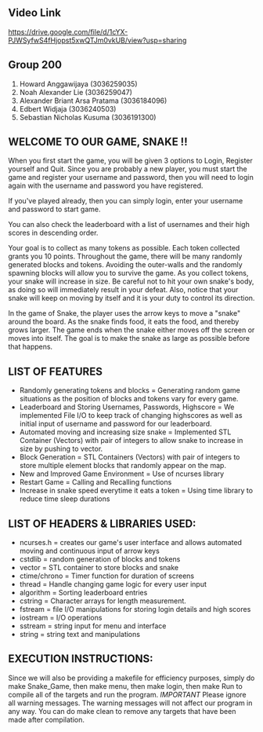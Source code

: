 ## Video Link
https://drive.google.com/file/d/1cYX-PJWSyfwS4fHjopst5xwQTJm0vkUB/view?usp=sharing

## Group 200 
1. Howard Anggawijaya (3036259035)
2. Noah Alexander Lie (3036259047)
3. Alexander Briant Arsa Pratama (3036184096)
4. Edbert Widjaja (3036240503)
5. Sebastian Nicholas Kusuma (3036191300)

## WELCOME TO OUR GAME, SNAKE !!
When you first start the game, you will be given 3 options to Login, Register yourself and Quit. Since you are probably a new player, you must start the game and register your username and password, then you will need to login again with the username and password you have registered.

If you've played already, then you can simply login, enter your username and password to start game.

You can also check the leaderboard with a list of usernames and their high scores in descending order.

Your goal is to collect as many tokens as possible. Each token collected grants you 10 points. Throughout the game, there will be many randomly generated blocks and tokens. Avoiding the outer-walls and the randomly spawning blocks will allow you to survive the game. As you collect tokens, your snake will increase in size. Be careful not to hit your own snake's body, as doing so will immediately result in your defeat. Also, notice that your snake will keep on moving by itself and it is your duty to control its direction.

In the game of Snake, the player uses the arrow keys to move a "snake" around the board. As the snake finds food, it eats the food, and thereby grows larger. The game ends when the snake either moves off the screen or moves into itself. The goal is to make the snake as large as possible before that happens.

## LIST OF FEATURES 
- Randomly generating tokens and blocks = Generating random game situations as the position of blocks and tokens vary for every game.
- Leaderboard and Storing Usernames, Passwords, Highscore = We implemented File I/O to keep track of changing highscores as well as initial input of username and password for our leaderboard.
- Automated moving and increasing size snake = Implemented STL Container (Vectors) with pair of integers to allow snake to increase in size by pushing to vector.
- Block Generation = STL Containers (Vectors) with pair of integers to store multiple element blocks that randomly appear on the map.
- New and Improved Game Environment = Use of ncurses library
- Restart Game = Calling and Recalling functions
- Increase in snake speed everytime it eats a token = Using time library to reduce time sleep durations

  
## LIST OF HEADERS & LIBRARIES USED:
- ncurses.h = creates our game's user interface and allows automated moving and continuous input of arrow keys
- cstdlib = random generation of blocks and tokens
- vector = STL container to store blocks and snake
- ctime/chrono = Timer function for duration of screens 
- thread = Handle changing game logic for every user input
- algorithm = Sorting leaderboard entries
- cstring = Character arrays for length measurement.
- fstream = file I/O manipulations for storing login details and high scores
- iostream = I/O operations
- sstream = string input for menu and interface
- string = string text and manipulations

## EXECUTION INSTRUCTIONS:
Since we will also be providing a makefile for efficiency purposes, simply do make Snake_Game, then make menu, then make login, then make Run to compile all of the targets and run the program. *IMPORTANT* Please ignore all warning messages. The warning messages will not affect our program in any way. You can do make clean to remove any targets that have been made after compilation.

  
